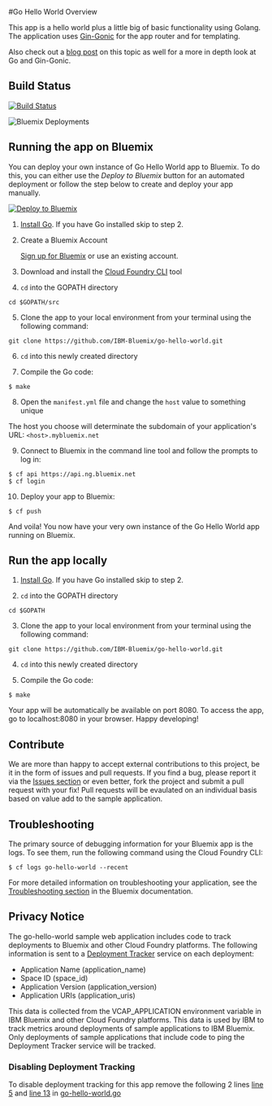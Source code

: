 #Go Hello World Overview

This app is a hello world plus a little big of basic functionality using Golang.
The application uses [Gin-Gonic][gin_gonic_url] for the app router and for templating.

Also check out a [blog post](https://developer.ibm.com/bluemix/2015/10/28/getting-started-with-golang-on-bluemix/) on this topic as well for a more in depth look at Go and Gin-Gonic.

## Build Status

[![Build Status](https://travis-ci.org/IBM-Bluemix/go-hello-world.svg?branch=master)](https://travis-ci.org/IBM-Bluemix/go-hello-world)

![Bluemix Deployments](https://deployment-tracker.mybluemix.net/stats/ec4f40db88c2905bab56e7d183b46d53/badge.svg)

## Running the app on Bluemix

You can deploy your own instance of Go Hello World app to Bluemix. To do this, you can either use the _Deploy to Bluemix_ button for an automated deployment or follow the step below to create and deploy your app manually.

[![Deploy to Bluemix](https://deployment-tracker.mybluemix.net/stats/ec4f40db88c2905bab56e7d183b46d53/button.svg)](https://bluemix.net/deploy?repository=https://github.com/IBM-Bluemix/go-hello-world.git)

1. [Install Go][go_install_url].  If you have Go installed skip to step 2.

2. Create a Bluemix Account

    [Sign up for Bluemix][bluemix_signup_url] or use an existing account.

3. Download and install the [Cloud Foundry CLI][cloud_foundry_url] tool


4. `cd` into the GOPATH directory

  ```
  cd $GOPATH/src
  ```

5. Clone the app to your local environment from your terminal using the following command:

  ```
  git clone https://github.com/IBM-Bluemix/go-hello-world.git
  ```

6. `cd` into this newly created directory

7. Compile the Go code:

  ```
  $ make
  ```

8. Open the `manifest.yml` file and change the `host` value to something unique

  The host you choose will determinate the subdomain of your application's URL:  `<host>.mybluemix.net`

9. Connect to Bluemix in the command line tool and follow the prompts to log in:

  ```
  $ cf api https://api.ng.bluemix.net
  $ cf login
  ```

10. Deploy your app to Bluemix:

  ```
  $ cf push
  ```


And voila! You now have your very own instance of the Go Hello World app running on Bluemix.

## Run the app locally

1. [Install Go][go_install_url].  If you have Go installed skip to step 2.

2. `cd` into the GOPATH directory

  ```
  cd $GOPATH
  ```

3. Clone the app to your local environment from your terminal using the following command:

  ```
  git clone https://github.com/IBM-Bluemix/go-hello-world.git
  ```

4. `cd` into this newly created directory

5. Compile the Go code:

  ```
  $ make
  ```

Your app will be automatically be available on port 8080. To access the app, go to localhost:8080 in your browser. Happy developing!

## Contribute
We are more than happy to accept external contributions to this project, be it in the form of issues and pull requests. If you find a bug, please report it via the [Issues section][issues_url] or even better, fork the project and submit a pull request with your fix! Pull requests will be evaulated on an individual basis based on value add to the sample application.

## Troubleshooting

The primary source of debugging information for your Bluemix app is the logs. To see them, run the following command using the Cloud Foundry CLI:

  ```
  $ cf logs go-hello-world --recent
  ```
For more detailed information on troubleshooting your application, see the [Troubleshooting section](https://www.ng.bluemix.net/docs/troubleshoot/tr.html) in the Bluemix documentation.

## Privacy Notice
The go-hello-world sample web application includes code to track deployments to Bluemix and other Cloud Foundry platforms. The following information is sent to a [Deployment Tracker](https://github.com/IBM-Bluemix/cf-deployment-tracker-service) service on each deployment:

* Application Name (application_name)
* Space ID (space_id)
* Application Version (application_version)
* Application URIs (application_uris)

This data is collected from the VCAP_APPLICATION environment variable in IBM Bluemix and other Cloud Foundry platforms. This data is used by IBM to track metrics around deployments of sample applications to IBM Bluemix. Only deployments of sample applications that include code to ping the Deployment Tracker service will be tracked.

### Disabling Deployment Tracking

To disable deployment tracking for this app remove the following 2 lines [line 5](https://github.com/IBM-Bluemix/go-hello-world/blob/master/go-hello-world.go#L5) and [line 13](https://github.com/IBM-Bluemix/go-hello-world/blob/master/go-hello-world.go#L13) in [go-hello-world.go](https://github.com/IBM-Bluemix/go-hello-world/blob/master/go-hello-world.go)

[bluemix_signup_url]: https://ibm.biz/go-hello-world-signup
[cloud_foundry_url]: https://github.com/cloudfoundry/cli/releases
[issues_url]: https://github.com/IBM-Bluemix/go-hello-world/issues
[gin_gonic_url]: https://github.com/gin-gonic/gin
[go_install_url]: https://golang.org/doc/install
